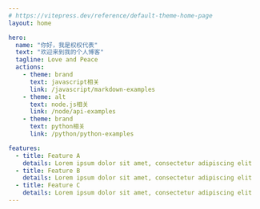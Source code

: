 ```yaml
---
# https://vitepress.dev/reference/default-theme-home-page
layout: home

hero:
  name: "你好，我是权权代表"
  text: "欢迎来到我的个人博客"
  tagline: Love and Peace
  actions:
    - theme: brand
      text: javascript相关
      link: /javascript/markdown-examples
    - theme: alt
      text: node.js相关
      link: /node/api-examples
    - theme: brand
      text: python相关
      link: /python/python-examples

features:
  - title: Feature A
    details: Lorem ipsum dolor sit amet, consectetur adipiscing elit
  - title: Feature B
    details: Lorem ipsum dolor sit amet, consectetur adipiscing elit
  - title: Feature C
    details: Lorem ipsum dolor sit amet, consectetur adipiscing elit
---
```



